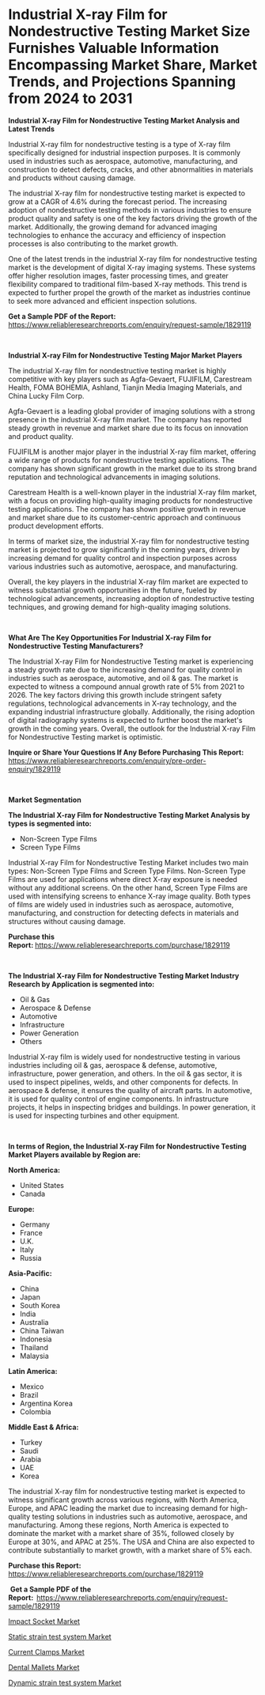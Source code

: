 <p><h1>Industrial X-ray Film for Nondestructive Testing Market Size Furnishes Valuable Information Encompassing Market Share, Market Trends, and Projections Spanning from 2024 to 2031</h1></p><p><strong>Industrial X-ray Film for Nondestructive Testing Market Analysis and Latest Trends</strong></p>
<p><p>Industrial X-ray film for nondestructive testing is a type of X-ray film specifically designed for industrial inspection purposes. It is commonly used in industries such as aerospace, automotive, manufacturing, and construction to detect defects, cracks, and other abnormalities in materials and products without causing damage.</p><p>The industrial X-ray film for nondestructive testing market is expected to grow at a CAGR of 4.6% during the forecast period. The increasing adoption of nondestructive testing methods in various industries to ensure product quality and safety is one of the key factors driving the growth of the market. Additionally, the growing demand for advanced imaging technologies to enhance the accuracy and efficiency of inspection processes is also contributing to the market growth.</p><p>One of the latest trends in the industrial X-ray film for nondestructive testing market is the development of digital X-ray imaging systems. These systems offer higher resolution images, faster processing times, and greater flexibility compared to traditional film-based X-ray methods. This trend is expected to further propel the growth of the market as industries continue to seek more advanced and efficient inspection solutions.</p></p>
<p><strong>Get a Sample PDF of the Report:&nbsp;</strong> <a href="https://www.reliableresearchreports.com/enquiry/request-sample/1829119">https://www.reliableresearchreports.com/enquiry/request-sample/1829119</a></p>
<p>&nbsp;</p>
<p><strong>Industrial X-ray Film for Nondestructive Testing Major Market Players</strong></p>
<p><p>The industrial X-ray film for nondestructive testing market is highly competitive with key players such as Agfa-Gevaert, FUJIFILM, Carestream Health, FOMA BOHEMIA, Ashland, Tianjin Media Imaging Materials, and China Lucky Film Corp. </p><p>Agfa-Gevaert is a leading global provider of imaging solutions with a strong presence in the industrial X-ray film market. The company has reported steady growth in revenue and market share due to its focus on innovation and product quality.</p><p>FUJIFILM is another major player in the industrial X-ray film market, offering a wide range of products for nondestructive testing applications. The company has shown significant growth in the market due to its strong brand reputation and technological advancements in imaging solutions.</p><p>Carestream Health is a well-known player in the industrial X-ray film market, with a focus on providing high-quality imaging products for nondestructive testing applications. The company has shown positive growth in revenue and market share due to its customer-centric approach and continuous product development efforts.</p><p>In terms of market size, the industrial X-ray film for nondestructive testing market is projected to grow significantly in the coming years, driven by increasing demand for quality control and inspection purposes across various industries such as automotive, aerospace, and manufacturing.</p><p>Overall, the key players in the industrial X-ray film market are expected to witness substantial growth opportunities in the future, fueled by technological advancements, increasing adoption of nondestructive testing techniques, and growing demand for high-quality imaging solutions.</p></p>
<p>&nbsp;</p>
<p><strong>What Are The Key Opportunities For Industrial X-ray Film for Nondestructive Testing Manufacturers?</strong></p>
<p><p>The Industrial X-ray Film for Nondestructive Testing market is experiencing a steady growth rate due to the increasing demand for quality control in industries such as aerospace, automotive, and oil & gas. The market is expected to witness a compound annual growth rate of 5% from 2021 to 2026. The key factors driving this growth include stringent safety regulations, technological advancements in X-ray technology, and the expanding industrial infrastructure globally. Additionally, the rising adoption of digital radiography systems is expected to further boost the market's growth in the coming years. Overall, the outlook for the Industrial X-ray Film for Nondestructive Testing market is optimistic.</p></p>
<p><strong>Inquire or Share Your Questions If Any Before Purchasing This Report:</strong> <a href="https://www.reliableresearchreports.com/enquiry/pre-order-enquiry/1829119">https://www.reliableresearchreports.com/enquiry/pre-order-enquiry/1829119</a></p>
<p>&nbsp;</p>
<p><strong>Market Segmentation</strong></p>
<p><strong>The Industrial X-ray Film for Nondestructive Testing Market Analysis by types is segmented into:</strong></p>
<p><ul><li>Non-Screen Type Films</li><li>Screen Type Films</li></ul></p>
<p><p>Industrial X-ray Film for Nondestructive Testing Market includes two main types: Non-Screen Type Films and Screen Type Films. Non-Screen Type Films are used for applications where direct X-ray exposure is needed without any additional screens. On the other hand, Screen Type Films are used with intensifying screens to enhance X-ray image quality. Both types of films are widely used in industries such as aerospace, automotive, manufacturing, and construction for detecting defects in materials and structures without causing damage.</p></p>
<p><strong>Purchase this Report:&nbsp;</strong><a href="https://www.reliableresearchreports.com/purchase/1829119">https://www.reliableresearchreports.com/purchase/1829119</a></p>
<p>&nbsp;</p>
<p><strong>The Industrial X-ray Film for Nondestructive Testing Market Industry Research by Application is segmented into:</strong></p>
<p><ul><li>Oil & Gas</li><li>Aerospace & Defense</li><li>Automotive</li><li>Infrastructure</li><li>Power Generation</li><li>Others</li></ul></p>
<p><p>Industrial X-ray film is widely used for nondestructive testing in various industries including oil & gas, aerospace & defense, automotive, infrastructure, power generation, and others. In the oil & gas sector, it is used to inspect pipelines, welds, and other components for defects. In aerospace & defense, it ensures the quality of aircraft parts. In automotive, it is used for quality control of engine components. In infrastructure projects, it helps in inspecting bridges and buildings. In power generation, it is used for inspecting turbines and other equipment.</p></p>
<p>&nbsp;</p>
<p><strong>In terms of Region, the Industrial X-ray Film for Nondestructive Testing Market Players available by Region are:</strong></p>
<p>
    <p> <strong> North America: </strong>
        <ul>
            <li>United States</li>
            <li>Canada</li>
        </ul>
        </p> 
    <p> <strong> Europe: </strong>
        <ul>
            <li>Germany</li>
            <li>France</li>
            <li>U.K.</li>
            <li>Italy</li>
            <li>Russia</li>
        </ul>
        </p> 
    <p> <strong> Asia-Pacific: </strong>
        <ul>
            <li>China</li>
            <li>Japan</li>
            <li>South Korea</li>
            <li>India</li>
            <li>Australia</li>
            <li>China Taiwan</li>
            <li>Indonesia</li>
            <li>Thailand</li>
            <li>Malaysia</li>
        </ul>
        </p> 
    <p> <strong> Latin America: </strong>
        <ul>
            <li>Mexico</li>
            <li>Brazil</li>
            <li>Argentina Korea</li>
            <li>Colombia</li>
        </ul>
        </p> 
    <p> <strong> Middle East & Africa: </strong>
        <ul>
            <li>Turkey</li>
            <li>Saudi</li>
            <li>Arabia</li>
            <li>UAE</li>
            <li>Korea</li>
        </ul>
    </p>
    </p>
<p><p>The industrial X-ray film for nondestructive testing market is expected to witness significant growth across various regions, with North America, Europe, and APAC leading the market due to increasing demand for high-quality testing solutions in industries such as automotive, aerospace, and manufacturing. Among these regions, North America is expected to dominate the market with a market share of 35%, followed closely by Europe at 30%, and APAC at 25%. The USA and China are also expected to contribute substantially to market growth, with a market share of 5% each.</p></p>
<p><strong>Purchase this Report: </strong><a href="https://www.reliableresearchreports.com/purchase/1829119">https://www.reliableresearchreports.com/purchase/1829119</a></p>
<p>&nbsp;<strong>Get a Sample PDF of the Report:&nbsp;&nbsp;</strong><a href="https://www.reliableresearchreports.com/enquiry/request-sample/1829119">https://www.reliableresearchreports.com/enquiry/request-sample/1829119</a></p>
<p><strong></strong></p>
<p><p><a href="https://github.com/wusalecollins540tpqoz/Market-Research-Report-List-1/blob/main/impact-socket-market.md">Impact Socket Market</a></p><p><a href="https://github.com/GroverBarry/Market-Research-Report-List-4/blob/main/static-strain-test-system-market.md">Static strain test system Market</a></p><p><a href="https://github.com/kathiaseamanalvaradovlprc2h/Market-Research-Report-List-1/blob/main/current-clamps-market.md">Current Clamps Market</a></p><p><a href="https://github.com/johnbach50/Market-Research-Report-List-2/blob/main/dental-mallets-market.md">Dental Mallets Market</a></p><p><a href="https://github.com/lylyparadise/Market-Research-Report-List-2/blob/main/dynamic-strain-test-system-market.md">Dynamic strain test system Market</a></p></p>